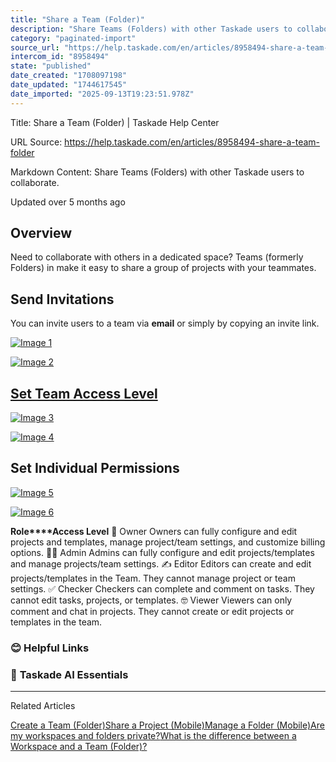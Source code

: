 ```yaml
---
title: "Share a Team (Folder)"
description: "Share Teams (Folders) with other Taskade users to collaborate."
category: "paginated-import"
source_url: "https://help.taskade.com/en/articles/8958494-share-a-team-folder"
intercom_id: "8958494"
state: "published"
date_created: "1708097198"
date_updated: "1744617545"
date_imported: "2025-09-13T19:23:51.978Z"
---
```


Title: Share a Team (Folder) | Taskade Help Center

URL Source: https://help.taskade.com/en/articles/8958494-share-a-team-folder

Markdown Content:
Share Teams (Folders) with other Taskade users to collaborate.

Updated over 5 months ago

**Overview**
------------

Need to collaborate with others in a dedicated space? Teams (formerly Folders) in make it easy to share a group of projects with your teammates.

**Send Invitations**
--------------------

You can invite users to a team via **email** or simply by copying an invite link.

[![Image 1](https://downloads.intercomcdn.com/i/o/plyqw4hf/1473345658/eea5c2e147c3f7388703468a6a7d/share-team.jpg?expires=1757793600&signature=33d1e81e7b4f02735f40d7b7eaa44ffc73a19e43501ca256e7a65d2cb1456c1b&req=dSQgFcp6mIdaUfMW1HO4zSvsnKokNxzxeHeSir%2BIKhrN9Z9na9XMdYoMgoY0%0A1mRlYb4FJkt%2FAR6FTHs%3D%0A)](https://downloads.intercomcdn.com/i/o/plyqw4hf/1473345658/eea5c2e147c3f7388703468a6a7d/share-team.jpg?expires=1757793600&signature=33d1e81e7b4f02735f40d7b7eaa44ffc73a19e43501ca256e7a65d2cb1456c1b&req=dSQgFcp6mIdaUfMW1HO4zSvsnKokNxzxeHeSir%2BIKhrN9Z9na9XMdYoMgoY0%0A1mRlYb4FJkt%2FAR6FTHs%3D%0A)

[![Image 2](https://downloads.intercomcdn.com/i/o/plyqw4hf/1473345661/55abaa214af1e5a32d65a9063d39/create-team-4.png?expires=1757793600&signature=dd83a04f6a5053dc76f54966a6e523eff1761224da12ca793d433a28a5bef77c&req=dSQgFcp6mIdZWPMW1HO4zUuqWumITuknUsInd3i6B%2BPlMxhIVOuUVXYRz7ax%0Aoi%2FInRN9duKtaZm3oWI%3D%0A)](https://downloads.intercomcdn.com/i/o/plyqw4hf/1473345661/55abaa214af1e5a32d65a9063d39/create-team-4.png?expires=1757793600&signature=dd83a04f6a5053dc76f54966a6e523eff1761224da12ca793d433a28a5bef77c&req=dSQgFcp6mIdZWPMW1HO4zUuqWumITuknUsInd3i6B%2BPlMxhIVOuUVXYRz7ax%0Aoi%2FInRN9duKtaZm3oWI%3D%0A)

**[Set Team Access Level](https://help.taskade.com/en/articles/8958493-folder-permissions)**
--------------------------------------------------------------------------------------------

[![Image 3](https://downloads.intercomcdn.com/i/o/plyqw4hf/1473373040/1428ada1c9843ef8b7c03ded6921/team-permissions-1.jpg?expires=1757793600&signature=0f68559790376b4a4368cfdee17dde371a468911031e28185b9ca709807ccfb9&req=dSQgFcp5noFbWfMW1HO4zcW%2F3k9fTyRlADWRPyMAqVchP4suNlK4GrJh03pE%0AvwXKFsiwRhhQKs5pk6c%3D%0A)](https://downloads.intercomcdn.com/i/o/plyqw4hf/1473373040/1428ada1c9843ef8b7c03ded6921/team-permissions-1.jpg?expires=1757793600&signature=0f68559790376b4a4368cfdee17dde371a468911031e28185b9ca709807ccfb9&req=dSQgFcp5noFbWfMW1HO4zcW%2F3k9fTyRlADWRPyMAqVchP4suNlK4GrJh03pE%0AvwXKFsiwRhhQKs5pk6c%3D%0A)

[![Image 4](https://downloads.intercomcdn.com/i/o/plyqw4hf/1473367422/007a33a5eb2b0dd13aff68ad59c2/team-permissions-2.jpg?expires=1757793600&signature=aeb0e7101da5f8a3cbdcdc0fbeb13d9bc663e5eed625dc1fb017ea2c03cb9283&req=dSQgFcp4moVdW%2FMW1HO4zaHeL4JhX5dbeYvMpl3Zeq3ZbfRjYPaI7%2B26c62X%0A2gL3yqw6tjxfKnXLpTY%3D%0A)](https://downloads.intercomcdn.com/i/o/plyqw4hf/1473367422/007a33a5eb2b0dd13aff68ad59c2/team-permissions-2.jpg?expires=1757793600&signature=aeb0e7101da5f8a3cbdcdc0fbeb13d9bc663e5eed625dc1fb017ea2c03cb9283&req=dSQgFcp4moVdW%2FMW1HO4zaHeL4JhX5dbeYvMpl3Zeq3ZbfRjYPaI7%2B26c62X%0A2gL3yqw6tjxfKnXLpTY%3D%0A)

**Set Individual Permissions**
------------------------------

[![Image 5](https://downloads.intercomcdn.com/i/o/plyqw4hf/1473370122/4e7483e377e14889df26dd95acd7/team-permissions-3.jpg?expires=1757793600&signature=9cd5a04111b5245aa61234f48bc43ab33c6fbcf7d57b1b072f4dcaf7e58a82bc&req=dSQgFcp5nYBdW%2FMW1HO4zUdSj0g1%2Fxp%2B0vFpqD4K0Dr4o3IiI8X4tDz3slff%0AfXP2gywgEX5N0ogqNkc%3D%0A)](https://downloads.intercomcdn.com/i/o/plyqw4hf/1473370122/4e7483e377e14889df26dd95acd7/team-permissions-3.jpg?expires=1757793600&signature=9cd5a04111b5245aa61234f48bc43ab33c6fbcf7d57b1b072f4dcaf7e58a82bc&req=dSQgFcp5nYBdW%2FMW1HO4zUdSj0g1%2Fxp%2B0vFpqD4K0Dr4o3IiI8X4tDz3slff%0AfXP2gywgEX5N0ogqNkc%3D%0A)

[![Image 6](https://downloads.intercomcdn.com/i/o/plyqw4hf/1473370406/4efa72ec6fc738616c00eda749f8/team-permissions.jpg?expires=1757793600&signature=39dd901580e282b9dc298b57432e732b96dfc4bcb2dcb4fa731ea1e7acab2081&req=dSQgFcp5nYVfX%2FMW1HO4zcrp%2BhH9GFIJb0jkjwxl%2BqgCcY8AwWFLzc8hsU1H%0ArT73t02Tbh2WNWuXGhE%3D%0A)](https://downloads.intercomcdn.com/i/o/plyqw4hf/1473370406/4efa72ec6fc738616c00eda749f8/team-permissions.jpg?expires=1757793600&signature=39dd901580e282b9dc298b57432e732b96dfc4bcb2dcb4fa731ea1e7acab2081&req=dSQgFcp5nYVfX%2FMW1HO4zcrp%2BhH9GFIJb0jkjwxl%2BqgCcY8AwWFLzc8hsU1H%0ArT73t02Tbh2WNWuXGhE%3D%0A)

**Role****Access Level**
🦄 Owner Owners can fully configure and edit projects and templates, manage project/team settings, and customize billing options.
👩‍💻 Admin Admins can fully configure and edit projects/templates and manage projects/team settings.
✍️ Editor Editors can create and edit projects/templates in the Team. They cannot manage project or team settings.
✅ Checker Checkers can complete and comment on tasks. They cannot edit tasks, projects, or templates.
🤓 Viewer Viewers can only comment and chat in projects. They cannot create or edit projects or templates in the team.

### **😊 Helpful Links**

### 🤖 **Taskade AI Essentials**

* * *

Related Articles

[Create a Team (Folder)](https://help.taskade.com/en/articles/8958495-create-a-team-folder)[Share a Project (Mobile)](https://help.taskade.com/en/articles/8958561-share-a-project-mobile)[Manage a Folder (Mobile)](https://help.taskade.com/en/articles/8958566-manage-a-folder-mobile)[Are my workspaces and folders private?](https://help.taskade.com/en/articles/8958653-are-my-workspaces-and-folders-private)[What is the difference between a Workspace and a Team (Folder)?](https://help.taskade.com/en/articles/8958655-what-is-the-difference-between-a-workspace-and-a-team-folder)
